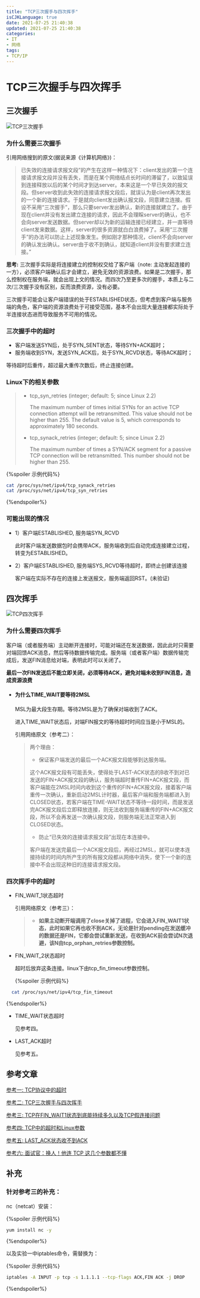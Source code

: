 ```yaml
---
title: "TCP三次握手与四次挥手"
isCJKLanguage: true
date: 2021-07-25 21:40:38
updated: 2021-07-25 21:40:38
categories: 
- IT
- 网络
tags: 
- TCP/IP
---
```


# TCP三次握手与四次挥手

## 三次握手

![TCP三次握手](https://raw.githubusercontent.com/Abug0/Typora-Pics/master/pics/Typora20210802150642.jpg)

### 为什么需要三次握手

 引用网络搜到的原文(据说来源《计算机网络》)：

> 已失效的连接请求报文段”的产生在这样一种情况下：client发出的第一个连接请求报文段并没有丢失，而是在某个网络结点长时间的滞留了，以致延误到连接释放以后的某个时间才到达server。本来这是一个早已失效的报文段。但server收到此失效的连接请求报文段后，就误认为是client再次发出的一个新的连接请求。于是就向client发出确认报文段，同意建立连接。假设不采用“三次握手”，那么只要server发出确认，新的连接就建立了。由于现在client并没有发出建立连接的请求，因此不会理睬server的确认，也不会向server发送数据。但server却以为新的运输连接已经建立，并一直等待client发来数据。这样，server的很多资源就白白浪费掉了。采用“三次握手”的办法可以防止上述现象发生。例如刚才那种情况，client不会向server的确认发出确认。server由于收不到确认，就知道client并没有要求建立连接。”

**思考:** 三次握手实际是将连接建立的控制权交给了客户端（note: 主动发起连接的一方），必须客户端确认后才会建立，避免无效的资源浪费。如果是二次握手，那么控制权在服务端，就会出现上文的情况。而四次乃至更多次的握手，本质上与二次/三次握手没有区别，反而浪费资源，没有必要。

​	三次握手可能会让客户端错误的处于ESTABLISHED状态，但考虑到客户端与服务端的角色，客户端的资源浪费处于可接受范围，基本不会出现大量连接都实际处于半连接状态进而导致服务不可用的情况。

### 三次握手中的超时

* 客户端发送SYN后，处于SYN_SENT状态，等待SYN+ACK超时；
* 服务端收到SYN，发送SYN_ACK后，处于SYN_RCVD状态，等待ACK超时；

等待超时后重传，超过最大重传次数后，终止连接创建。

### Linux下的相关参数

> - tcp_syn_retries (integer; default: 5; since Linux 2.2)
>
>   The maximum number of times initial SYNs for an active TCP connection attempt will be retransmitted. This value should not be higher than 255. The default value is 5, which corresponds to approximately 180 seconds.
>
> - tcp_synack_retries (integer; default: 5; since Linux 2.2)
>
>   The maximum number of times a SYN/ACK segment for a passive TCP connection will be retransmitted. This number should not be higher than 255.

{%spoiler 示例代码%}
```bash
cat /proc/sys/net/ipv4/tcp_synack_retries
cat /proc/sys/net/ipv4/tcp_syn_retries
```
{%endspoiler%}

### 可能出现的情况

* 1）客户端ESTABLISHED, 服务端SYN_RCVD

  此时客户端发送数据包时会携带ACK，服务端收到后自动完成连接建立过程，转变为ESTABLISHED。

* 2）客户端ESTABLISHED, 服务端SYS_RCVD等待超时，即终止创建该连接

  客户端在实际不存在的连接上发送报文，服务端返回RST。(未验证)

## 四次挥手

![TCP四次挥手](https://raw.githubusercontent.com/Abug0/Typora-Pics/master/pics/Typora20210802150716.jpg)

### 为什么需要四次挥手

客户端（或者服务端）主动断开连接时，可能对端还在发送数据，因此此时只需要对端回馈ACK消息，然后等待数据传输完成。服务端（或者客户端）数据传输完成后，发送FIN消息给对端，表明此时可以关闭了。

**最后一次FIN发送后不能立即关闭，必须等待ACK，避免对端未收到FIN消息，造成资源浪费**

* #### 为什么TIME_WAIT要等待2MSL

  MSL为最大段生存期。等待2MSL是为了确保对端收到了ACK。

  进入TIME_WAIT状态后，对端FIN报文的等待超时时间应当是小于MSL的。

  引用网络原文（参考二）：

  > 两个理由：
  >
  > - 保证客户端发送的最后一个ACK报文段能够到达服务端。
  >
  > 这个ACK报文段有可能丢失，使得处于LAST-ACK状态的B收不到对已发送的FIN+ACK报文段的确认，服务端超时重传FIN+ACK报文段，而客户端能在2MSL时间内收到这个重传的FIN+ACK报文段，接着客户端重传一次确认，重新启动2MSL计时器，最后客户端和服务端都进入到CLOSED状态，若客户端在TIME-WAIT状态不等待一段时间，而是发送完ACK报文段后立即释放连接，则无法收到服务端重传的FIN+ACK报文段，所以不会再发送一次确认报文段，则服务端无法正常进入到CLOSED状态。
  >
  > - 防止“已失效的连接请求报文段”出现在本连接中。
  >
  > 客户端在发送完最后一个ACK报文段后，再经过2MSL，就可以使本连接持续的时间内所产生的所有报文段都从网络中消失，使下一个新的连接中不会出现这种旧的连接请求报文段。

### 四次挥手中的超时

* FIN_WAIT_1状态超时

  引用网络原文（参考三）：

  > - **如果主动断开端调用了close关掉了进程，它会进入FIN_WAIT1状态，此时如果它再也收不到ACK，无论是针对pending在发送缓冲的数据还是FIN，它都会尝试重新发送，在收到ACK前会尝试N次退避，该N由tcp_orphan_retries参数控制。**

* FIN_WAIT_2状态超时

  超时后放弃这条连接。linux下由tcp_fin_timeout参数控制。

  {%spoiler 示例代码%}
```bash
  cat /proc/sys/net/ipv4/tcp_fin_timeout
```
{%endspoiler%}

* TIME_WAIT状态超时

  见参考四。

* LAST_ACK超时

  见参考五。

## 参考文章

[参考一: TCP协议中的超时](http://blog.qiusuo.im/blog/2014/03/19/tcp-timeout/)

[参考二: TCP三次握手与四次挥手](https://zhuanlan.zhihu.com/p/86426969)

[参考三: TCP在FIN_WAIT1状态到底能持续多久以及TCP假连接问题](https://blog.csdn.net/dog250/article/details/81697403)

[参考四: TCP中的超时和Linux参数](http://blog.qiusuo.im/blog/2014/03/19/tcp-timeout/)

[参考五: LAST_ACK状态收不到ACK](https://www.zhihu.com/question/27564314)

[参考六: 面试官：换人！他连 TCP 这几个参数都不懂](https://zhuanlan.zhihu.com/p/146752547)

## 补充

### 针对参考三的补充：

nc（netcat）安装：

{%spoiler 示例代码%}
```bash
yum install nc -y
```
{%endspoiler%}

以及实验一中iptables命令，需替换为：

{%spoiler 示例代码%}
```bash
iptables -A INPUT -p tcp -s 1.1.1.1 --tcp-flags ACK,FIN ACK -j DROP
```
{%endspoiler%}